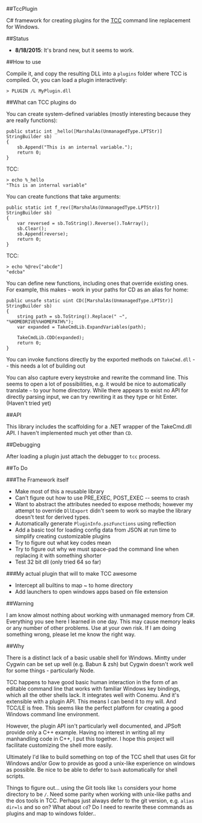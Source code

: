 ##TccPlugin

C# framework for creating plugins for the [TCC](https://jpsoft.com/tccle-cmd-replacement.html) command line replacement for Windows.

##Status

* **8/18/2015**: It's brand new, but it seems to work.

##How to use

Compile it, and copy the resulting DLL into a `plugins` folder where TCC is compiled. Or, you can load a plugin interactively:

    > PLUGIN /L MyPlugin.dll

##What can TCC plugins do

You can create system-defined variables (mostly interesting because they are really functions):

    public static int _hello([MarshalAs(UnmanagedType.LPTStr)] StringBuilder sb)
    {
        sb.Append("This is an internal variable.");            
        return 0;
    }


TCC:

    > echo %_hello
    "This is an internal variable"

You can create functions that take arguments:

    public static int f_rev([MarshalAs(UnmanagedType.LPTStr)] StringBuilder sb)
    {
        var reversed = sb.ToString().Reverse().ToArray();
        sb.Clear();
        sb.Append(reverse);
        return 0;
    }

TCC:

    > echo %@rev["abcde"]
    "edcba"

You can define new functions, including ones that override existing ones. For example, this makes `~` work in your paths for CD as an alias for home:

 
	public unsafe static uint CD([MarshalAs(UnmanagedType.LPTStr)] StringBuilder sb)
    {
    	string path = sb.ToString().Replace(" ~", "%HOMEDRIVE%%HOMEPATH%");
        var expanded = TakeCmdLib.ExpandVariables(path);

        TakeCmdLib.CDD(expanded);
        return 0;
    }


You can invoke functions directly by the exported methods on `TakeCmd.dll` -- this needs a lot of building out

You can also capture every keystroke and rewrite the command line. This seems to open a lot of possibilities, e.g. it would be nice to automatically translate `~` to your home directory. While there appears to exist no API for directly parsing input, we can try rewriting it as they type or hit Enter. (Haven't tried yet)

##API

This library includes the scaffolding for a .NET wrapper of the TakeCmd.dll API. I haven't implemented much yet other than `CD`.

##Debugging

After loading a plugin just attach the debugger to `tcc` process.

##To Do

###The Framework itself

* Make most of this a reusable library
* Can't figure out how to use PRE_EXEC, POST_EXEC -- seems to crash 
* Want to abstract the attributes needed to expose methods; however my attempt to override `DllExport` didn't seem to work so maybe the library doesn't test for derived types.
* Automatically generate `PluginInfo.pszFunctions` using reflection
* Add a basic tool for loading config data from JSON at run time to simplify creating customizable plugins
* Try to figure out what key codes mean
* Try to figure out why we must space-pad the command line when replacing it with something shorter
* Test 32 bit dll (only tried 64 so far)

###My actual plugin that will to make TCC awesome
* Intercept all builtins to map ~ to home directory
* Add launchers to open windows apps based on file extension


##Warning

I am know almost nothing about working with unmanaged memory from C#. Everything you see here I learned in one day. This may cause memory leaks or any number of other problems. Use at your own risk. If I am doing something wrong, please let me know the right way.
 

##Why

There is a distinct lack of a basic usable shell for Windows. Mintty under Cygwin can be set up well (e.g. Babun & zsh) but Cygwin doesn't work well for some things - particularly Node.

TCC happens to have good basic human interaction in the form of an editable command line that works with familiar Windows key bindings, which all the other shells lack. It integrates well with Conemu. And it's extensible with a plugin API. This means I can bend it to my will. And TCC/LE is free. This seems like the perfect platform for creating a good Windows command line environment.

However, the plugin API isn't particularly well documented, and JPSoft provide only a C++ example. Having no interest in writing all my manhandling code in C++, I put this together. I hope this project will facilitate customizing the shell more easily.

Ultimately I'd like to build something on top of the TCC shell that uses Git for Windows and/or Gow to provide as good a unix-like experience on windows as possible. Be nice to be able to defer to `bash` automatically for shell scripts.

Things to figure out... using the Git tools like `ls` considers your home directory to be `/`. Need some parity when working with unix-like paths and the dos tools in TCC. Perhaps just always defer to the git version, e.g. `alias dir=ls` and so on? What about `cd`? Do I need to rewrite these commands as plugins and map to windows folder..
